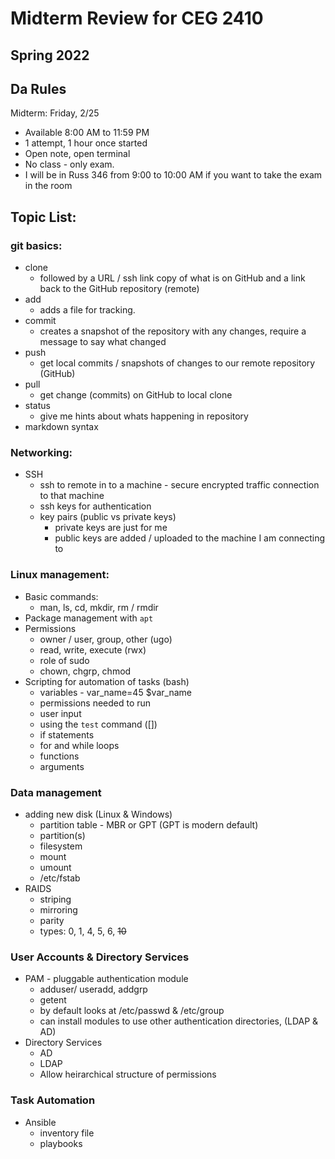 # Midterm Review for CEG 2410

## Spring 2022

## Da Rules

Midterm: Friday, 2/25

- Available 8:00 AM to 11:59 PM
- 1 attempt, 1 hour once started
- Open note, open terminal
- No class - only exam.
- I will be in Russ 346 from 9:00 to 10:00 AM if you want to take the exam in the room

## Topic List:

### git basics:

- clone
  - followed by a URL / ssh link copy of what is on GitHub and a link back to the GitHub repository (remote)
- add
  - adds a file for tracking.
- commit
  - creates a snapshot of the repository with any changes, require a message to say what changed
- push
  - get local commits / snapshots of changes to our remote repository (GitHub)
- pull
  - get change (commits) on GitHub to local clone
- status
  - give me hints about whats happening in repository
- markdown syntax

### Networking:

- SSH
  - ssh to remote in to a machine - secure encrypted traffic connection to that machine
  - ssh keys for authentication
  - key pairs (public vs private keys)
    - private keys are just for me
    - public keys are added / uploaded to the machine I am connecting to

### Linux management:

- Basic commands:
  - man, ls, cd, mkdir, rm / rmdir
- Package management with `apt`
- Permissions
  - owner / user, group, other (ugo)
  - read, write, execute (rwx)
  - role of sudo
  - chown, chgrp, chmod
- Scripting for automation of tasks (bash)
  - variables - var_name=45 $var_name
  - permissions needed to run
  - user input
  - using the `test` command ([])
  - if statements
  - for and while loops
  - functions
  - arguments

### Data management

- adding new disk (Linux & Windows)
  - partition table - MBR or GPT (GPT is modern default)
  - partition(s)
  - filesystem
  - mount
  - umount
  - /etc/fstab
- RAIDS
  - striping
  - mirroring
  - parity
  - types: 0, 1, 4, 5, 6, ~~10~~

### User Accounts & Directory Services

- PAM - pluggable authentication module
  - adduser/ useradd, addgrp
  - getent
  - by default looks at /etc/passwd & /etc/group
  - can install modules to use other authentication directories, (LDAP & AD)
- Directory Services
  - AD
  - LDAP
  - Allow heirarchical structure of permissions

### Task Automation

- Ansible
  - inventory file
  - playbooks
